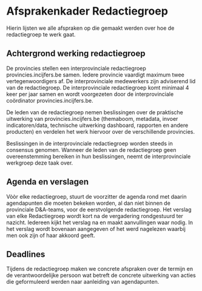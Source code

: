 # Afsprakenkader Redactiegroep

Hierin lijsten we alle afspraken op die gemaakt werden over hoe de redactiegroep te werk gaat.

## Achtergrond werking redactiegroep

De provincies stellen een interprovinciale redactiegroep provincies.incijfers.be samen. Iedere provincie vaardigt maximum twee vertegenwoordigers af. De interprovinciale medewerkers zijn adviserend lid van de redactiegroep. De interprovinciale redactiegroep komt minimaal 4 keer per jaar samen en wordt voorgezeten door de interprovinciale coördinator provincies.incijfers.be. 

De leden van de redactiegroep nemen beslissingen over de praktische uitwerking van provincies.incijfers.be (themaboom, metadata, invoer indicatoren/data, technische uitwerking dashboard, rapporten en andere producten) en verdelen het werk hiervoor over de verschillende provincies. 

Beslissingen in de interprovinciale redactiegroep worden steeds in consensus genomen. Wanneer de leden van de redactiegroep geen overeenstemming bereiken in hun beslissingen, neemt de interprovinciale werkgroep deze taak over.  


## Agenda en verslagen
Vòòr elke redactiegroep, stuurt de voorzitter de agenda rond met daarin agendapunten die moeten bekeken worden, al dan niet binnen de provinciale D&A-teams, voor de eerstvolgende redactiegroep.
Het verslag van elke Redactiegroep wordt kort na de vergadering rondgestuurd ter nazicht. Iedereen kijkt het verslag na en maakt aanvullingen waar nodig. In het verslag wordt bovenaan aangegeven of het werd nagelezen waarbij men ook zijn of haar akkoord geeft.

## Deadlines
Tijdens de redactiegroep maken we concrete afspraken over de termijn en de verantwoordelijke persoon wat betreft de concrete uitwerking van acties die geformuleerd werden naar aanleiding van agendapunten. 
